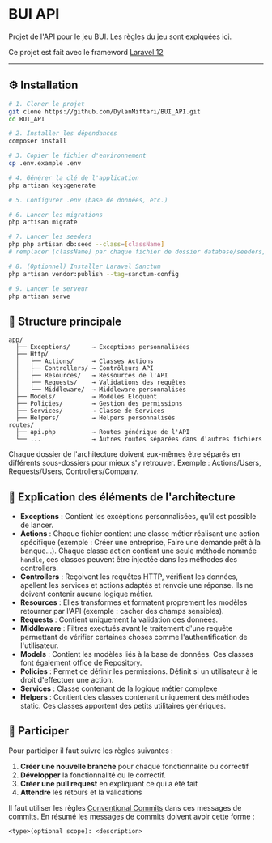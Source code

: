 # BUI API

Projet de l'API pour le jeu BUI. 
Les règles du jeu sont explquées [ici](https://docs.google.com/document/d/1nl1KZPCFFpGdEwYrgEcouZAcP8OMyjygHfcXTnvW_3M/edit?tab=t.0).

Ce projet est fait avec le frameword [Laravel 12](https://laravel.com/)

---

## ⚙️ Installation

```bash
# 1. Cloner le projet
git clone https://github.com/DylanMiftari/BUI_API.git
cd BUI_API

# 2. Installer les dépendances
composer install

# 3. Copier le fichier d'environnement
cp .env.example .env

# 4. Générer la clé de l'application
php artisan key:generate

# 5. Configurer .env (base de données, etc.)

# 6. Lancer les migrations
php artisan migrate

# 7. Lancer les seeders
php php artisan db:seed --class=[className]
# remplacer [className] par chaque fichier de dossier database/seeders, (il faudra exéctuer la commande pour chaque fichier)

# 8. (Optionnel) Installer Laravel Sanctum
php artisan vendor:publish --tag=sanctum-config

# 9. Lancer le serveur
php artisan serve
```

## 📁 Structure principale  
```
app/  
  ├── Exceptions/      → Exceptions personnalisées
  ├── Http/
  │   ├── Actions/     → Classes Actions
  │   ├── Controllers/ → Contrôleurs API
  │   ├── Resources/   → Ressources de l'API
  │   ├── Requests/    → Validations des requêtes
  │   └── Middleware/  → Middleware personnalisés
  ├── Models/          → Modèles Eloquent
  ├── Policies/        → Gestion des permissions
  ├── Services/        → Classe de Services
  ├── Helpers/         → Helpers personnalisés
routes/
  ├── api.php          → Routes générique de l'API
  └── ...              → Autres routes séparées dans d'autres fichiers
```
Chaque dossier de l'architecture doivent eux-mêmes être séparés en différents sous-dossiers pour mieux s'y retrouver. Exemple : Actions/Users, Requests/Users, Controllers/Company.

## 🧠 Explication des éléments de l'architecture

- __Exceptions__ : Contient les excéptions personnalisées, qu'il est possible de lancer.
- __Actions__ : Chaque fichier contient une classe métier réalisant une action spécifique (exemple : Créer une entreprise, Faire une demande prêt à la banque...). Chaque classe action contient une seule méthode nommée `handle`, ces classes peuvent être injectée dans les méthodes des controllers.
- __Controllers__ : Reçoivent les requêtes HTTP, vérifient les données, apellent les services et actions adaptés et renvoie une réponse. Ils ne doivent contenir aucune logique métier.
- __Resources__ : Elles transformes et formatent proprement les modèles retourner par l'API (exemple : cacher des champs sensibles).
- __Requests__ : Contient uniquement la validation des données.
- __Middleware__ : Filtres exectués avant le traitement d'une requête permettant de vérifier certaines choses comme l'authentification de l'utilisateur.
- __Models__ : Contient les modèles liés à la base de données. Ces classes font également office de Repository.
- __Policies__ : Permet de définir les permissions. Définit si un utilisateur à le droit d'effectuer une action.
- __Services__ : Classe contenant de la logique métier complexe
- __Helpers__ : Contient des classes contenant uniquement des méthodes static. Ces classes apportent des petits utilitaires génériques.


## 👥 Participer
Pour participer il faut suivre les règles suivantes :

1. __Créer une nouvelle branche__ pour chaque fonctionnalité ou correctif
2. __Développer__ la fonctionnalité ou le correctif.
3. __Créer une pull request__ en expliquant ce qui a été fait
4. __Attendre__ les retours et la validations

Il faut utiliser les règles [Conventional Commits](https://www.conventionalcommits.org/en/v1.0.0/) dans ces messages de commits. En résumé les messages de commits doivent avoir cette forme : 
```
<type>(optional scope): <description>
```
